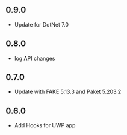 ## 0.9.0
* Update for DotNet 7.0

## 0.8.0
* log API changes

## 0.7.0
* Update with FAKE 5.13.3 and Paket 5.203.2

## 0.6.0
* Add Hooks for UWP app